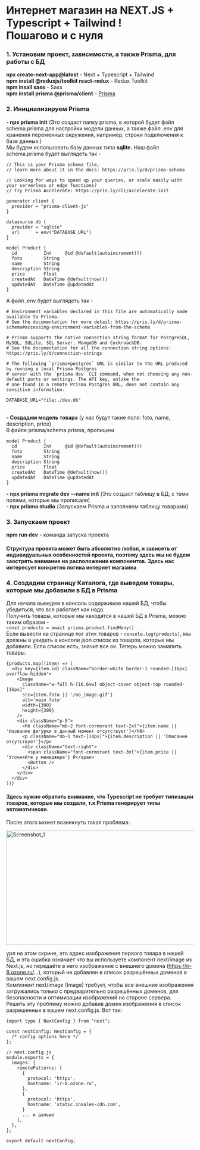 <h1>Интернет магазин на NEXT.JS + Typescript + Tailwind ! <br>
Пошагово и с нуля</h1>

<h3>1. Установим проект, зависимости, а также Prisma, для работы с БД</h3>
<b>npx create-next-app@latest</b> - Next + Typescript + Tailwind
<br>
<b>npm install @reduxjs/toolkit react-redux</b> - Redux Toolkit 
<br>
<b>npm insall sass</b> - Sass
<br>
<b>npm install prisma @prisma/client</b> - <a href="https://habr.com/ru/companies/timeweb/articles/654341/">Prisma</a>

<h3>2. Инициализируем Prisma</h3>
<b>- npx prisma init</b> (Это создаст папку prisma, в которой будет файл schema.prisma для настройки модели данных, а также файл .env для хранения переменных окружения, например, строки подключения к базе данных.)
<br>
Мы будем использовать базу данных типа <b>sqlite.</b> Наш файл schema.prisma будет выглядеть так - 

```
// This is your Prisma schema file,
// learn more about it in the docs: https://pris.ly/d/prisma-schema

// Looking for ways to speed up your queries, or scale easily with your serverless or edge functions?
// Try Prisma Accelerate: https://pris.ly/cli/accelerate-init

generator client {
  provider = "prisma-client-js"
}

datasource db {
  provider = "sqlite"
  url      = env("DATABASE_URL")
}

model Product {
  id          Int     @id @default(autoincrement())
  foto        String
  name        String
  description String
  price       Float
  createdAt   DateTime @default(now())
  updatedAt   DateTime @updatedAt
}
```

А файл .env будет выглядеть так - 

```
# Environment variables declared in this file are automatically made available to Prisma.
# See the documentation for more detail: https://pris.ly/d/prisma-schema#accessing-environment-variables-from-the-schema

# Prisma supports the native connection string format for PostgreSQL, MySQL, SQLite, SQL Server, MongoDB and CockroachDB.
# See the documentation for all the connection string options: https://pris.ly/d/connection-strings

# The following `prisma+postgres` URL is similar to the URL produced by running a local Prisma Postgres 
# server with the `prisma dev` CLI command, when not choosing any non-default ports or settings. The API key, unlike the 
# one found in a remote Prisma Postgres URL, does not contain any sensitive information.

DATABASE_URL="file:./dev.db"
```

<br>
<b>- Создадим модель товара</b> (у нас будут такие поля: foto, name, description, price)
<br>
В файле prisma/schema.prisma, пропишем

```
model Product {
  id          Int     @id @default(autoincrement())
  foto        String
  name        String
  description String
  price       Float
  createdAt   DateTime @default(now())
  updatedAt   DateTime @updatedAt
}
```

<b>- npx prisma migrate dev --name init</b> (Это создаст таблицу в БД, с теми полями, которые мы прописали)
<br>
<b>- npx prisma studio</b>  (Запускаем Prisma и заполняем таблицу товарами)

<h3>3. Запускаем проект</h3>
<b>npm run dev</b> - команда запуска проекта

<h4>Cтруктура проекта может быть абсолютно любая, и зависеть от индивидуальных особенностей проекта, поэтому здесь мы не будем заострять внимание на расположении компонентов. Здесь нас интересует конкретно логика интернет магазина</h4>

<h3>4. Создадим страницу Каталога, где выведем товары, которые мы добавили в БД в Prisma</h3>

Для начала выведем в консоль содержимое нашей БД, чтобы убедиться, что все работает как надо.
<br>
Получить товары, которые мы находятся в нашей БД в Prisma, можно таким образом -
<br>
`const products = await prisma.product.findMany()`
<br>
Если вывести на странице лог этих товаров - `console.log(products)`, мы должны в увидеть в консоли json список из товаров, которые мы добавили. Если список есть, значит все ок. Теперь можно замапить товары.
<br>

```
{products.map((item) => (
  <div key={item.id} className="border-white border-1 rounded-[16px] overflow-hidden">
    <Image
      className="w-full h-[16.6vw] object-cover object-top rounded-[16px]" 
      src={item.foto || '/no_image.gif'} 
      alt='main foto' 
      width={300} 
      height={300} 
    />
    <div className="p-5">
      <h6 className="mb-2 font-cormorant text-2xl">{item.name || 'Название фигурки в данный момент отсутствует'}</h6>
      <p className="mb-1 text-[14px]">{item.description || 'Описание отсутствует'}</p>
      <div className="text-right">
        <span className="font-cormorant text-3xl">{item.price || 'Уточняйте у менеджера'} ₽</span>
        <Button />
      </div>
    </div>
  </div>
))} 
```

<h4>Здесь нужно обратить внимание, что Typescript не требует типизации товаров, которые мы создали, т.к Prisma генерирует типы автоматически.</h4>

После этого может возникнуть такая проблема: 

<img width="1040" height="307" alt="Screenshot_1" src="https://github.com/user-attachments/assets/ebc29a3a-1e0c-4826-bf5d-fa5abe597830" />

урл на этом скрине, это адрес изображения первого товара в нашей БД, и эта ошибка означает что вы используете компонент next/image из Next.js, но передаёте в него изображение с внешнего домена (https://ir-8.ozone.ru/...), который не добавлен в список разрешённых доменов в вашем next.config.js.
<br>
Компонент next/image (Image) требует, чтобы все внешние изображения загружались только с предварительно разрешённых доменов, для безопасности и оптимизации изображений на стороне сервера.
<br>
Решить эту проблему можно добавив домен изображения в список разрешенных в вашем next.config.js. Вот так: 

```
import type { NextConfig } from "next";

const nextConfig: NextConfig = {
  /* config options here */
};

// next.config.js
module.exports = {
  images: {
    remotePatterns: [
      {
        protocol: 'https',
        hostname: 'ir-8.ozone.ru',
      },
      {
        protocol: 'https',
        hostname: 'static.insales-cdn.com',
      }
      ... и дальше
    ],
  },
};

export default nextConfig;

```





